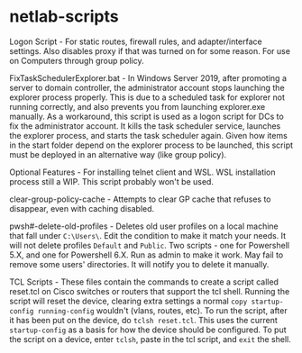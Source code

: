 # netlab-scripts

Logon Script - For static routes, firewall rules, and adapter/interface settings. Also disables proxy if that was turned on for some reason. For use on Computers through group policy.

FixTaskSchedulerExplorer.bat - In Windows Server 2019, after promoting a server to domain controller, the administrator account stops launching the explorer process properly. This is due to a scheduled task for explorer not running correctly, and also prevents you from launching explorer.exe manually. As a workaround, this script is used as a logon script for DCs to fix the administrator account. It kills the task scheduler service, launches the explorer process, and starts the task scheduler again. Given how items in the start folder depend on the explorer process to be launched, this script must be deployed in an alternative way (like group policy).

Optional Features - For installing telnet client and WSL. WSL installation process still a WIP. This script probably won't be used.

clear-group-policy-cache - Attempts to clear GP cache that refuses to disappear, even with caching disabled.

pwsh#-delete-old-profiles - Deletes old user profiles on a local machine that fall under `C:\Users\`. Edit the condition to make it match your needs. It will not delete profiles `Default` and `Public`. Two scripts - one for Powershell 5.X, and one for Powershell 6.X. Run as admin to make it work. May fail to remove some users' directories. It will notify you to delete it manually.

TCL Scripts - These files contain the commands to create a script called reset.tcl on Cisco switches or routers that support the tcl shell. Running the script will reset the device, clearing extra settings a normal `copy startup-config running-config` wouldn't (vlans, routes, etc). To run the script, after it has been put on the device, do `tclsh reset.tcl`. This uses the current `startup-config` as a basis for how the device should be configured. To put the script on a device, enter `tclsh`, paste in the tcl script, and `exit` the shell. 

